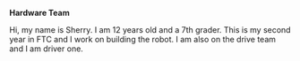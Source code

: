 **Hardware Team**

Hi, my name is Sherry. I am 12 years old and a 7th grader. 
This is my second year in FTC and I work on building the robot. 
I am also on the drive team and I am driver one. 

